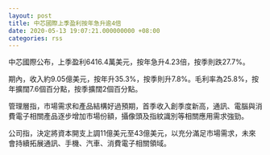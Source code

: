 ```yaml
---
layout: post
title: 中芯國際上季盈利按年急升逾4倍
date: 2020-05-13 19:07:21.000000000 +08:00
categories: rss
---
```


中芯國際公布，上季盈利6416.4萬美元，按年急升4.23倍，按季則跌27.7%。

期內，收入約9.05億美元，按年升35.3%，按季則升7.8%。毛利率為25.8%，按年擴闊7.6個百分點，按季擴闊2個百分點。

管理層指，市場需求和產品結構好過預期，首季收入創季度新高，通訊、電腦與消費電子相關產品逐步增加市場份額，攝像頭及指紋識別等相關應用需求強勁。

公司指，決定將資本開支上調11億美元至43億美元，以充分滿足市場需求，未來會持續拓展通訊、手機、汽車、消費電子相關領域。
